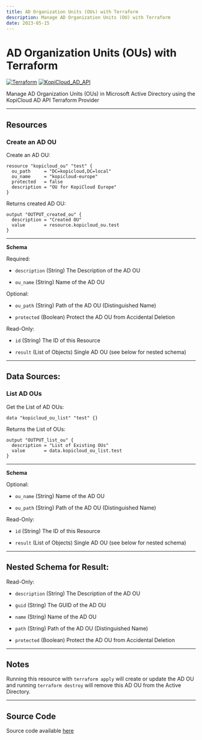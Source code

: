 ```yaml
---
title: AD Organization Units (OUs) with Terraform
description: Manage AD Organization Units (OU) with Terraform
date: 2023-05-15
---
```


# AD Organization Units (OUs) with Terraform
[![Terraform](https://img.shields.io/badge/terraform-v1.3+-blue.svg)](https://www.terraform.io/downloads.html) [![KopiCloud_AD_API](https://img.shields.io/badge/kopiCloud_ad-v1.0+-blueviolet.svg)](https://www.kopicloud-ad-api.com)

Manage AD Organization Units (OUs) in Microsoft Active Directory using the KopiCloud AD API Terraform Provider

----

## Resources

### Create an AD OU

Create an AD OU:

```
resource "kopicloud_ou" "test" {
  ou_path     = "DC=kopicloud,DC=local"
  ou_name     = "kopicloud-europe"
  protected   = false
  description = "OU for KopiCloud Europe"
}
```

Returns created AD OU:

```
output "OUTPUT_created_ou" {
  description = "Created OU"
  value       = resource.kopicloud_ou.test
}
```

----

**Schema**

Required:

- ```description``` (String) The Description of the AD OU

- ```ou_name``` (String) Name of the AD OU

Optional:

- ```ou_path``` (String) Path of the AD OU (Distinguished Name)

- ```protected``` (Boolean) Protect the AD OU from Accidental Deletion

Read-Only:

- ```id``` (String) The ID of this Resource

- ```result``` (List of Objects) Single AD OU (see below for nested schema)

----

## Data Sources:

### List AD OUs

Get the List of AD OUs:

```
data "kopicloud_ou_list" "test" {}
```

Returns the List of OUs:

```
output "OUTPUT_list_ou" {
  description = "List of Existing OUs"
  value       = data.kopicloud_ou_list.test
}
```

----

**Schema**

Optional:

- ```ou_name``` (String) Name of the AD OU

- ```ou_path``` (String) Path of the AD OU (Distinguished Name)

Read-Only:

- ```id``` (String) The ID of this Resource

- ```result``` (List of Objects) Single AD OU (see below for nested schema)

----

## Nested Schema for Result:

Read-Only:

- ```description``` (String) The Description of the AD OU

- ```guid``` (String) The GUID of the AD OU

- ```name``` (String) Name of the AD OU

- ```path``` (String) Path of the AD OU (Distinguished Name)

- ```protected``` (Boolean) Protect the AD OU from Accidental Deletion

----

## Notes

Running this resource with ```terraform apply``` will create or update the AD OU and running ```terraform destroy``` will remove this AD OU from the Active Directory.

----

## Source Code

Source code available [here](https://github.com/KopiCloud-AD-API/terraform-kopicloud-ad-api-ou)

